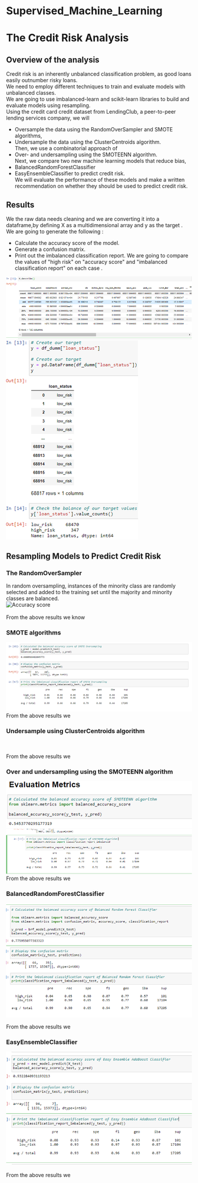 # Supervised_Machine_Learning</br>
# The Credit Risk Analysis</br>
## Overview of the analysis</br>
Credit risk is an inherently unbalanced classification problem, as good loans easily outnumber risky loans.</br>
We need to employ different techniques to train and evaluate models with unbalanced classes. </br>
We are going to use imbalanced-learn and scikit-learn libraries to build and evaluate models using resampling.</br>
Using the credit card credit dataset from LendingClub, a peer-to-peer lending services company, we will  </br>
* Oversample the data using the RandomOverSampler and SMOTE algorithms, </br>
* Undersample the data using the ClusterCentroids algorithm. </br>
  Then, we use a combinatorial approach of </br>
* Over- and undersampling using the SMOTEENN algorithm. </br>
  Next, we compare two new machine learning models that reduce bias,</br>
* BalancedRandomForestClassifier </br>
* EasyEnsembleClassifier to predict credit risk.</br>
  We will evaluate the performance of these models and make a written recommendation on whether they should be used to predict credit risk.</br>
## Results </br>
 We the raw data needs cleaning and we are converting it into a dataframe,by defining X as a multidimensional array and y as the target .</br>
 We are going to generate the following :</br> 
 * Calculate the accuracy score of the model.
 * Generate a confusion matrix.
 * Print out the imbalanced classification report.
   We are going to compare the values of "high risk" on "accuracy score" and "imbalanced classification report" on each case .</br>
   
 ![Multidimentional array X](https://github.com/ramyasnl/Supervised_Machine_Learning/blob/master/SSMOD17/muliDX.png)
 ![Target y](https://github.com/ramyasnl/Supervised_Machine_Learning/blob/master/SSMOD17/y-target.png)
## Resampling Models to Predict Credit Risk </br>
### The RandomOverSampler </br>
In random oversampling, instances of the minority class are randomly selected and added to the training set until the majority and minority classes are balanced.</br>
![Accuracy score]()</br>
![]()</br>
From the above results we know

### SMOTE algorithms</br>
![](https://github.com/ramyasnl/Supervised_Machine_Learning/blob/master/SSMOD17/SMOTE.png)</br>
From the above results we </br>

### Undersample using ClusterCentroids algorithm </br>
![]()</br>
![]()</br>
From the above results we </br>

### Over and undersampling using the SMOTEENN algorithm </br>
![](https://github.com/ramyasnl/Supervised_Machine_Learning/blob/master/SSMOD17/SMOTEENN_Accu.png)</br>
![](https://github.com/ramyasnl/Supervised_Machine_Learning/blob/master/SSMOD17/SMOTEENN_ICR.png)</br>
From the above results we </br>

### BalancedRandomForestClassifier</br>
![](https://github.com/ramyasnl/Supervised_Machine_Learning/blob/master/SSMOD17/BRC.png)</br>

From the above results we </br>

### EasyEnsembleClassifier</br>
![](https://github.com/ramyasnl/Supervised_Machine_Learning/blob/master/SSMOD17/EEAdaC.png)</br>
![]()</br>
From the above results we </br>
